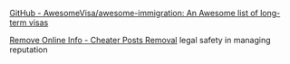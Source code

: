 
[GitHub - AwesomeVisa/awesome-immigration: An Awesome list of long-term visas](https://github.com/AwesomeVisa/awesome-immigration)

[Remove Online Info - Cheater Posts Removal](https://sites.google.com/site/removeonlineinformation/remove-cheater-revenge-site-posts#TOC-List-of-Cheater-Websites)
legal safety in managing reputation
